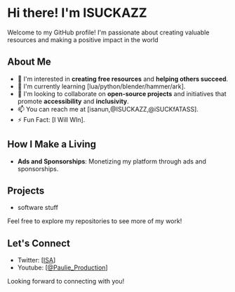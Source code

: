 # Hi there! I'm ISUCKAZZ

Welcome to my GitHub profile! I'm passionate about creating valuable resources and making a positive impact in the world

## About Me
- 👀 I'm interested in **creating free resources** and **helping others succeed**.
- 🌱 I'm currently learning [lua/python/blender/hammer/ark].
- 💞️ I'm looking to collaborate on **open-source projects** and initiatives that promote **accessibility** and **inclusivity**.
- 📫 You can reach me at [isanun,@ISUCKAZZ,@iSUCKfATASS].
- ⚡ Fun Fact: [I Will WIn].

## How I Make a Living
- **Ads and Sponsorships**: Monetizing my platform through ads and sponsorships.

## Projects
- software stuff


Feel free to explore my repositories to see more of my work!

## Let's Connect
- Twitter: [[ISA](https://twitter.com/ISANUN669)]
- Youtube: [[@Paulie_Production](https://www.youtube.com/channel/UC8RmN09vgGJUnlhNYo1Kgpg)]

Looking forward to connecting with you!
